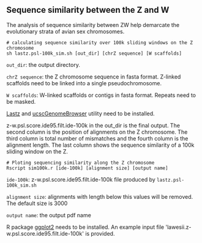 ## Sequence similarity between the Z and W
The analysis of sequence similarity between ZW help demarcate the evolutionary strata of avian sex chromosomes.

```
# calculating sequence similarity over 100k sliding windows on the Z chromosome
sh lastz.psl-100k_sim.sh [out_dir] [chrZ sequence] [W scaffolds]
```
`out_dir`: the output directory.

`chrZ sequence`: the Z chromosome sequence in fasta format. Z-linked scaffolds need to be linked into a single pseudochromosome.

`W scaffolds`: W-linked scaffolds or contigs in fasta format. Repeats need to be masked.

[Lastz] and [ucscGenomeBrowser] utility need to be installed.

z-w.psl.score.ide95.filt.ide-100k in the out_dir is the final output. The second column is the position of alignments on the Z chromosome. The third column is total number of mismatches and the fourth column is the alignment length. The last column shows the sequence similarity of a 100k sliding window on the Z.


```
# Ploting sequencing similarity along the Z chromosome
Rscript sim100k.r [ide-100k] [alignment size] [output name]
```
`ide-100k`: z-w.psl.score.ide95.filt.ide-100k file produced by `lastz.psl-100k_sim.sh`

`alignment size`: alignments with length below this values will be removed. The default size is 3000

`output name`: the output pdf name

R package [ggplot2] needs to be installed. An example input file 'lawesii.z-w.psl.score.ide95.filt.ide-100k' is provided.



[lastz]: http://www.bx.psu.edu/~rsharris/lastz/
[ucscGenomeBrowser]: https://github.com/ucscGenomeBrowser/kent
[ggplot2]: https://cran.r-project.org/web/packages/ggplot2/index.html
